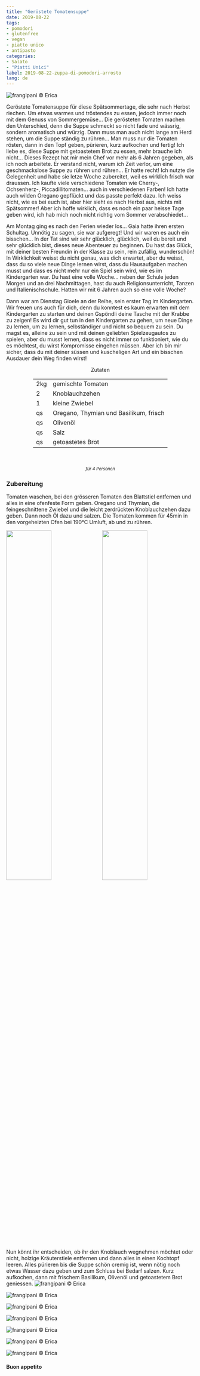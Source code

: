 ```yaml
---
title: "Geröstete Tomatensuppe"
date: 2019-08-22
tags:
- pomodori
- glutenfree
- vegan
- piatto unico
- antipasto
categories:
- Salato
- "Piatti Unici"
label: 2019-08-22-zuppa-di-pomodori-arrosto
lang: de 
---
```

![](../2019-08-22-zuppa-di-pomodori-arrosto/header.jpeg "frangipani © Erica")

Geröstete Tomatensuppe für diese Spätsommertage, die sehr nach Herbst riechen. Um etwas warmes und tröstendes zu essen, jedoch immer noch mit dem Genuss von Sommergemüse... Die gerösteten Tomaten machen den Unterschied, denn die Suppe schmeckt so nicht fade und wässrig, sondern aromatisch und würzig. Dann muss man auch nicht lange am Herd stehen, um die Suppe ständig zu rühren... Man muss nur die Tomaten rösten, dann in den Topf geben, pürieren, kurz aufkochen und fertig! Ich liebe es, diese Suppe mit getoastetem Brot zu essen, mehr brauche ich nicht... Dieses Rezept hat mir mein Chef vor mehr als 6 Jahren gegeben, als ich noch arbeitete. Er verstand nicht, warum ich Zeit verlor, um eine geschmackslose Suppe zu rühren und rühren... Er hatte recht! Ich nutzte die Gelegenheit und habe sie letze Woche zubereitet, weil es wirklich frisch war draussen. Ich kaufte viele verschiedene Tomaten wie Cherry-, Ochsenherz-, Piccadillitomaten... auch in verschiedenen Farben! Ich hatte auch wilden Oregano gepflückt und das passte perfekt dazu. Ich weiss nicht, wie es bei euch ist, aber hier sieht es nach Herbst aus, nichts mit Spätsommer! Aber ich hoffe wirklich, dass es noch ein paar heisse Tage geben wird, ich hab mich noch nicht richtig vom Sommer verabschiedet...

Am Montag ging es nach den Ferien wieder los... Gaia hatte ihren ersten Schultag. Unnötig zu sagen, sie war aufgeregt! Und wir waren es auch ein bisschen... In der Tat sind wir sehr glücklich, glücklich, weil du bereit und sehr glücklich bist, dieses neue Abenteuer zu beginnen. Du hast das Glück, mit deiner besten Freundin in der Klasse zu sein, rein zufällig, wunderschön! In Wirklichkeit weisst du nicht genau, was dich erwartet, aber du weisst, dass du so viele neue Dinge lernen wirst, dass du Hausaufgaben machen musst und dass es nicht mehr nur ein Spiel sein wird, wie es im Kindergarten war. Du hast eine volle Woche... neben der Schule jeden Morgen und an drei Nachmittagen, hast du auch Religionsunterricht, Tanzen und Italienischschule. Hatten wir mit 6 Jahren auch so eine volle Woche?

Dann war am Dienstag Gioele an der Reihe, sein erster Tag im Kindergarten.
Wir freuen uns auch für dich, denn du konntest es kaum erwarten mit dem Kindergarten zu starten und deinen Gspöndli deine Tasche mit der Krabbe zu zeigen! Es wird dir gut tun in den Kindergarten zu gehen, um neue Dinge zu lernen, um zu lernen, selbständiger und nicht so bequem zu sein. Du magst es, alleine zu sein und mit deinen geliebten Spielzeugautos zu spielen, aber du musst lernen, dass es nicht immer so funktioniert, wie du es möchtest, du wirst Kompromisse eingehen müssen. Aber ich bin mir sicher, dass du mit deiner süssen und kuscheligen Art und ein bisschen Ausdauer dein Weg finden wirst!

<div id="wrapper" style="text-align: center">
  <div id="yourdiv" style="display: inline-block;">
    <div class="ingredients">
      <div class="ingredients-title">Zutaten</div>
      <table>
        <tbody>
          <tr>
            <td>2kg</td>
            <td>gemischte Tomaten</td>
          </tr>
          <tr>
            <td>2</td>
            <td>Knoblauchzehen</td>
          </tr>
          <tr>
            <td>1</td>
            <td>kleine Zwiebel</td>
          </tr>
          <tr>
            <td>qs</td>
            <td>Oregano, Thymian und Basilikum, frisch</td>
          </tr>
          <tr>
            <td>qs</td>
            <td>Olivenöl</td>
          </tr>
          <tr>
            <td>qs</td>
            <td>Salz</td>
          </tr>
          <tr>
            <td>qs</td>
            <td>getoastetes Brot</td>       
          </tr>
        </tbody>
      </table>
      <br></br>
      <i class="pull-right" style="font-size: 80%;">für 4 Personen</i>
    </div>
  </div>
</div>


<h3>
	<font color="grey">
		<i class="fa fa-cogs"></i>
	</font> Zubereitung
</h3>

Tomaten waschen, bei den grösseren Tomaten den Blattstiel entfernen und alles in eine ofenfeste Form geben. Oregano und Thymian, die feingeschnittene Zwiebel und die leicht zerdrückten Knoblauchzehen dazu geben. Dann noch Öl dazu und salzen. Die Tomaten kommen für 45min in den vorgeheizten Ofen bei 190°C Umluft, ab und zu rühren.
<p>
  <div style="width: 100%; margin-bottom: 0">
    <img style="float: left; width: 49%; margin-right: 1%" src="../2019-08-22-zuppa-di-pomodori-arrosto/pomodori.jpeg" alt="" title="frangipani © Erica" />
    <img style="float: left; width: 49%; margin-left: 1%" src="../2019-08-22-zuppa-di-pomodori-arrosto/teglia.jpeg" alt="" title="frangipani © Erica" />
    <div style="clear: both"></div>
  </div>
</p>

Nun könnt ihr entscheiden, ob ihr den Knoblauch wegnehmen möchtet oder nicht, holzige Kräuterstiele entfernen und dann alles in einen Kochtopf leeren. Alles pürieren bis die Suppe schön cremig ist, wenn nötig noch etwas Wasser dazu geben und zum Schluss bei Bedarf salzen. Kurz aufkochen, dann mit frischem Basilikum, Olivenöl und getoastetem Brot geniessen.
![](../2019-08-22-zuppa-di-pomodori-arrosto/risultato1.jpeg "frangipani © Erica")

![](../2019-08-22-zuppa-di-pomodori-arrosto/risultato2.jpeg "frangipani © Erica")

![](../2019-08-22-zuppa-di-pomodori-arrosto/risultato3.jpeg "frangipani © Erica")

![](../2019-08-22-zuppa-di-pomodori-arrosto/risultato4.jpeg "frangipani © Erica")

![](../2019-08-22-zuppa-di-pomodori-arrosto/risultato5.jpeg "frangipani © Erica")

![](../2019-08-22-zuppa-di-pomodori-arrosto/risultato6.jpeg "frangipani © Erica")

![](../2019-08-22-zuppa-di-pomodori-arrosto/risultato7.jpeg "frangipani © Erica")

<h4>Buon appetito
  <font color="red">
    <i class="fa fa-smile-o"></i>
  </font>
</h4>
